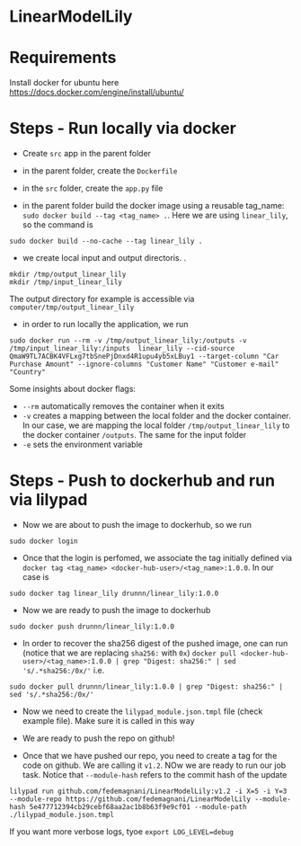 # LinearModelLily

# Requirements
Install docker for ubuntu here https://docs.docker.com/engine/install/ubuntu/


# Steps - Run locally via docker

- Create `src` app in the parent folder

- in the parent folder, create the `Dockerfile`

- in the `src` folder, create the `app.py` file

- in the parent folder build the docker image using a reusable tag_name: `sudo docker build --tag <tag_name> .`. Here we are using `linear_lily`, so the command is 
```
sudo docker build --no-cache --tag linear_lily .
``` 
- we create local input and output directoris.  . 
```
mkdir /tmp/output_linear_lily
mkdir /tmp/input_linear_lily
```
The output directory for example is accessible via `computer/tmp/output_linear_lily`

- in order to run locally the application, we run 
```
sudo docker run --rm -v /tmp/output_linear_lily:/outputs -v /tmp/input_linear_lily:/inputs  linear_lily --cid-source QmaW9TL7ACBK4VFLxg7tbSnePjDnxd4R1upu4yb5xLBuy1 --target-column "Car Purchase Amount" --ignore-columns "Customer Name" "Customer e-mail" "Country" 
``` 
Some insights about docker flags:
- `--rm` automatically removes the container when it exits
- `-v` creates a mapping between the local folder and the docker container. In our case, we are mapping the local folder `/tmp/output_linear_lily` to the docker container `/outputs`. The same for the input folder
- `-e` sets the environment variable 

# Steps - Push to dockerhub and run via lilypad

- Now we are about to push the image to dockerhub, so we run 
```
sudo docker login
```
- Once that the login is perfomed, we associate the tag initially defined via `docker tag <tag_name> <docker-hub-user>/<tag_name>:1.0.0`. In our case is
```
sudo docker tag linear_lily drunnn/linear_lily:1.0.0
```
- Now we are ready to push the image to dockerhub
```
sudo docker push drunnn/linear_lily:1.0.0
```
- In order to recover the sha256 digest of the pushed image, one can run (notice that we are replacing `sha256:` with `0x`)
`docker pull <docker-hub-user>/<tag_name>:1.0.0 | grep "Digest: sha256:" | sed 's/.*sha256:/0x/'` i.e.
```
sudo docker pull drunnn/linear_lily:1.0.0 | grep "Digest: sha256:" | sed 's/.*sha256:/0x/'
```
- Now we need to create the `lilypad_module.json.tmpl` file (check example file). Make sure it is called in this way

- We are ready to push the repo on github!

- Once that we have pushed our repo, you need to create a tag for the code on github. We are calling it `v1.2`. NOw we are ready to run our job task. Notice that `--module-hash` refers to the commit hash of the update
```
lilypad run github.com/fedemagnani/LinearModelLily:v1.2 -i X=5 -i Y=3 --module-repo https://github.com/fedemagnani/LinearModelLily --module-hash 5e477712394cb29cebf68aa2ac1b8b63f9e9cf01 --module-path ./lilypad_module.json.tmpl
```

If you want more verbose logs, tyoe `export LOG_LEVEL=debug`